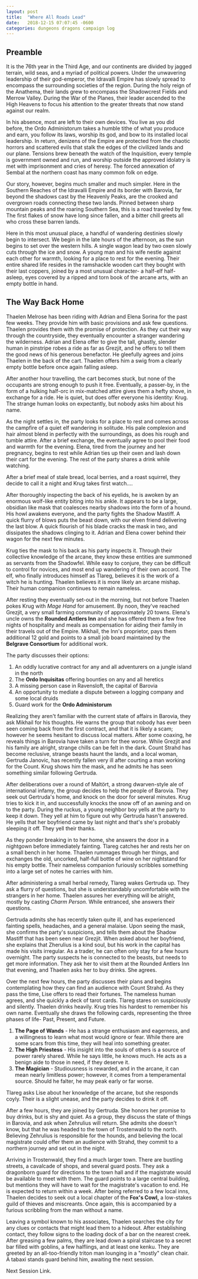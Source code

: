 ```yaml
---
layout: post
title:  "Where All Roads Lead"
date:   2018-12-15 07:07:45 -0600
categories: dungeons dragons campaign log
---
```


## Preamble

It is the 76th year in the Third Age, and our continents are divided by jagged terrain, wild seas, and a myriad of political powers. Under the unwavering leadership of their god-emperor, the Idravalli Empire has slowly spread to encompass the surrounding societies of the region. During the holy reign of the Anathema, their lands grew to encompass the Shadowcrest Fields and Merrow Valley. During the War of the Planes, their leader ascended to the High Heavens to focus his attention to the greater threats that now stand against our realm.

In his absence, most are left to their own devices. You live as you did before, the Ordo Administorum takes a humble tithe of what you produce and earn, you follow its laws, worship its god, and bow to its installed local leadership. In return, denizens of the Empire are protected from the chaotic horrors and scattered evils that stalk the edges of the civilized lands and our plane. Tensions brew beneath the watch of the Inquisition, every temple is government owned and run, and worship outside the approved idolatry is met with imprisonment and cries of heresy. The forced annexation of Sembal at the northern coast has many common folk on edge.

Our story, however, begins much smaller and much simpler. Here in the Southern Reaches of the Idravalli Empire and its border with Barovia, far beyond the shadows cast by the Heavenly Peaks, are the crooked and overgrown roads connecting these two lands. Pinned between sharp mountain peaks and the roaring Southern Sea, this is a road traveled by few. The first flakes of snow have long since fallen, and a bitter chill greets all who cross these barren lands.

Here in this most unusual place, a handful of wandering destinies slowly begin to intersect. We begin in the late hours of the afternoon, as the sun begins to set over the western hills. A single wagon lead by two oxen slowly cuts through the ice and snow. A young man and his wife nestle against each other for warmth, looking for a place to rest for the evening. Their entire shared life resides in the ramshackle wooden cart they bought with their last coppers, joined by a most unusual character- a half-elf half-asleep, eyes covered by a ripped and torn book of the arcane arts, with an empty bottle in hand.

## The Way Back Home

Thaelen Melrose has been riding with Adrian and Elena Sorina for the past few weeks. They provide him with basic provisions and ask few questions. Thaelen provides them with the promise of protection. As they cut their way through the countryside, they eventually encounter a stranger wandering the wilderness. Adrian and Elena offer to give the tall, ghastly, slender human in pinstripe robes a ride as far as Grezjit, and he offers to tell them the good news of his generous benefactor. He gleefully agrees and joins Thaelen in the back of the cart. Thaelen offers him a swig from a clearly empty bottle before once again falling asleep.

After another hour travelling, the cart becomes stuck, but none of the occupants are strong enough to push it free. Eventually, a passer-by, in the form of a hulking half-orc in mix-matched attire gives them a hefty shove, in exchange for a ride. He is quiet, but does offer everyone his identity: Krug. The strange human looks on expectantly, but nobody asks him about his name.

As the night settles in, the party looks for a place to rest and comes across the campfire of a quiet elf wandering in solitude. His pale complexion and hair almost blend in perfectly with the surroundings, as does his rough and tumble attire. After a brief exchange, the eventually agree to pool their food and warmth for the evening. Elena, tired from the journey and her pregnancy, begins to rest while Adrian ties up their oxen and lash down their cart for the evening. The rest of the party shares a drink while watching.

After a brief meal of stale bread, local berries, and a roast squirrel, they decide to call it a night and Krug takes first watch....

After thoroughly inspecting the back of his eyelids, he is awoken by an enormous wolf-like entity biting into his ankle. It appears to be a large, obsidian like mask that coalesces nearby shadows into the form of a hound. His howl awakens everyone, and the party fights the Shadow Mastiff. A quick flurry of blows puts the beast down, with our elven friend delivering the last blow. A quick flourish of his blade cracks the mask in two, and dissipates the shadows clinging to it. Adrian and Elena cower behind their wagon for the next few minutes.

Krug ties the mask to his back as his party inspects it. Through their collective knowledge of the arcane, they know these entities are summoned as servants from the Shadowfel. While easy to conjure, they can be difficult to control for novices, and most end up wandering of their own accord. The elf, who finally introduces himself as Tlareg, believes it is the work of a witch he is hunting. Thaelen believes it is more likely an arcane mishap. Their human companion continues to remain nameless.

After resting they eventually set-out in the morning, but not before Thaelen pokes Krug with *Mage Hand* for amusement. By noon, they've reached Grezjit, a very small farming community of approximately 20 towns. Elena's uncle owns the **Rounded Antlers Inn** and she has offered them a few free nights of hospitality and meals as compensation for aiding their family in their travels out of the Empire. Mikhail, the Inn's proprietor, pays them additional 12 gold and points to a small job board maintained by the **Belgrave Consortium** for additional work.

The party discusses their options:
1. An oddly lucrative contract for any and all adventurers on a jungle island in the north
2. The **Ordo Inquisitas** offering bounties on any and all heretics
3. A missing person case in Ravensloft, the capital of Barovia
4. An opportunity to mediate a dispute between a logging company and some local druids
5. Guard work for the **Ordo Administorum**

Realizing they aren't familiar with the current state of affairs in Barovia, they ask Mikhail for his thoughts. He warns the group that nobody has ever been seen coming back from the first contract, and that it is likely a scam; however he seems hesitant to discuss local matters. After some coaxing, he reveals things in Barovia have taken a turn for thee worse. While Grezjit and his family are alright, strange chills can be felt in the dark. Count Strahd has become reclusive, strange beasts haunt the lands, and a local woman, Gertruda Janovic, has recently fallen very ill after courting a man working for the Count. Krug shows him the mask, and he admits he has seen something similar following Gertruda.

After deliberations over a round of Maltört, a strong dwarven-style ale of international infamy, the group decides to help the people of Barovia. They seek out Gertruda's home, and knock on the door for several minutes. Krug tries to kick it in, and successfully knocks the snow off of an awning and on to the party. During the ruckus, a young neighbor boy yells at the party to keep it down. They yell at him to figure out why Gertruda hasn't answered. He yells that her boyfriend came by last night and that's she's probably sleeping it off. They yell their thanks.

As they ponder breaking in to her home, she answers the door in a nightgown before immediately fainting. Tlareg catches her and rests her on a small bench in her home. Thaelen rummages through her things, and exchanges the old, uncorked, half-full bottle of wine on her nightstand for his empty bottle. Their nameless companion furiously scribbles something into a large set of notes he carries with him.

After administering a small herbal remedy, Tlareg wakes Gertruda up. They ask a flurry of questions, but she is understandably uncomfortable with the strangers in her home. Thaelen assures her everything will be alright, mostly by casting *Charm Person.* While entranced, she answers their questions.

Gertruda admits she has recently taken quite ill, and has experienced fainting spells, headaches, and a general malaise. Upon seeing the mask, she confirms the party's suspicions, and tells them about the Shadow Mastiff that has been seen near Grezjit. When asked about her boyfriend, she explains that Zherulius is a kind soul, but his work in the capital has made his visits irregular. As a trader, he can often only stay for a few hours overnight. The party suspects he is connected to the beasts, but needs to get more information. They ask her to visit them at the Rounded Antlers Inn that evening, and Thaelen asks her to buy drinks. She agrees.

Over the next few hours, the party discusses their plans and begins contemplating how they can find an audience with Count Strahd. As they pass the time, Lise offers to read their fortunes. The nameless human agrees, and she quickly a deck of tarot cards. Tlareg stares on suspiciously and silently. Thaelen drinks heavily. Krug tries his hardest to remember his own name. Eventually she draws the following cards, representing the three phases of life- Past, Present, and Future.
1. **The Page of Wands** - He has a strange enthusiasm and eagerness, and a willingness to learn what most would ignore or fear. While there are some scars from this time, they will heal into something greater.
2. **The High Priestess** - His insight into the souls of others is a source of power rarely shared. While he says little, he knows much. He acts as a benign aide to those in need, if they deserve it.
3. **The Magician** - Studiousness is rewarded, and in the arcane, it can mean nearly limitless power; however, it comes from a temperamental source. Should he falter, he may peak early or far worse.

Tlareg asks Lise about her knowledge of the arcane, but she responds coyly. Their is a slight unease, and the party decides to drink it off.

After a few hours, they are joined by Gertruda. She honors her promise to buy drinks, but is shy and quiet. As a group, they discuss the state of things in Barovia, and ask when Zehrulius will return. She admits she doesn't know, but that he was headed to the town of Trostenwald to the north. Believing Zehrulius is responsible for the hounds, and believing the local magistrate could offer them an audience with Strahd, they commit to a northern journey and set out in the night.

Arriving in Trostenwald, they find a much larger town. There are bustling streets, a cavalcade of shops, and several guard posts. They ask a dragonborn guard for directions to the town hall and if the magistrate would be available to meet with them. The guard points to a large central building, but mentions they will have to wait for the magistrate's vacation to end. He is expected to return within a week. After being referred to a few local inns, Thaelen decides to seek out a local chapter of the **Fox's Cowl,** a low-stakes guild of thieves and miscreants. Once again, this is accompanied by a furious scribbling from the man without a name.

Leaving a symbol known to his associates, Thaelen searches the city for any clues or contacts that might lead them to a hideout. After establishing contact, they follow signs to the loading dock of a bar on the nearest creek. After greasing a few palms, they are lead down a spiral staircase to a secret bar filled with goblins, a few halflings, and at least one kenku. They are greeted by an all-too-friendly triton man lounging in a "mostly" clean chair. A tabaxi stands guard behind him, awaiting the next session.

Next Session Link.
